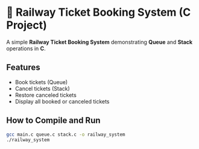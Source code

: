 # 🚆 Railway Ticket Booking System (C Project)

A simple **Railway Ticket Booking System** demonstrating **Queue** and **Stack** operations in **C**.

## Features
- Book tickets (Queue)
- Cancel tickets (Stack)
- Restore canceled tickets
- Display all booked or canceled tickets

## How to Compile and Run
```bash
gcc main.c queue.c stack.c -o railway_system
./railway_system
